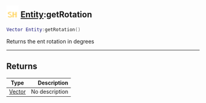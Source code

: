 ## <img src="../../.gitbook/assets/shared.png" width="32" height="32" /> [Entity](../entity/README.md):getRotation

```lua
Vector Entity:getRotation()
```

Returns the ent rotation in degrees

-----------------
## Returns

| Type   | Description |
| ------ | ----------: |
| [Vector](../vector/README.md) | No description |
